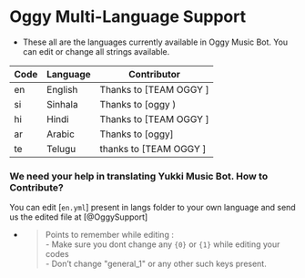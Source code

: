 # Oggy Multi-Language Support

- These all are the languages currently available in Oggy Music Bot. You can edit or change all strings available.

| Code | Language | Contributor |
|-|-------|-------|
| en | English | Thanks to [TEAM OGGY ]
| si | Sinhala  | Thanks to [oggy )
| hi | Hindi  | Thanks to [TEAM OGGY ]
| ar | Arabic | Thanks to [oggy]
| te | Telugu |  thanks to [TEAM OGGY ]


### We need your help in translating Yukki Music Bot. How to Contribute?

You can edit [`en.yml`] present in langs folder to your own language and send us the edited file at [@OggySupport]

- > Points to remember while editing : <br> - Make sure you dont change any `{0}` or `{1}` while editing your codes <br> - Don’t change "general_1" or any other such keys present.
